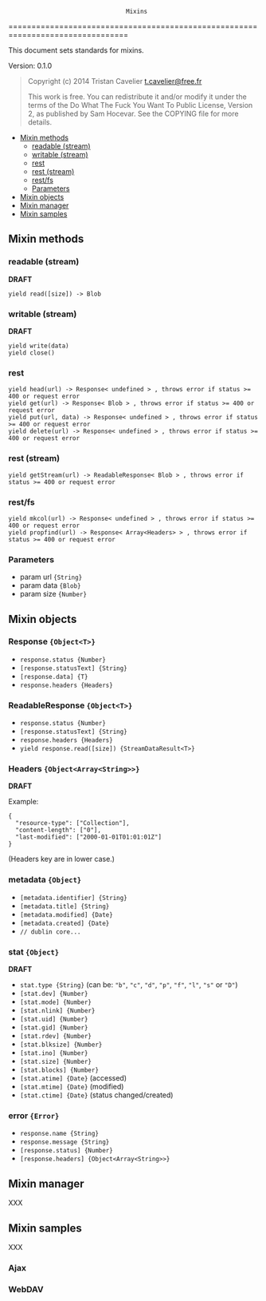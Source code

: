 
                                     Mixins
================================================================================

This document sets standards for mixins.

Version: 0.1.0

> Copyright (c) 2014 Tristan Cavelier <t.cavelier@free.fr>
>
> This work is free. You can redistribute it and/or modify it under the
> terms of the Do What The Fuck You Want To Public License, Version 2,
> as published by Sam Hocevar. See the COPYING file for more details.

- [Mixin methods](#mixin-methods)
    - [readable (stream)](#readable-stream)
    - [writable (stream)](#writable-stream)
    - [rest](#rest)
    - [rest (stream)](#rest-stream)
    - [rest/fs](#restfs)
    - [Parameters](#parameters)
- [Mixin objects](#mixin-objects)
- [Mixin manager](#mixin-manager)
- [Mixin samples](#mixin-samples)


Mixin methods
-------------

### readable (stream)

**DRAFT**

    yield read([size]) -> Blob

### writable (stream)

**DRAFT**

    yield write(data)
    yield close()

### rest

    yield head(url) -> Response< undefined > , throws error if status >= 400 or request error
    yield get(url) -> Response< Blob > , throws error if status >= 400 or request error
    yield put(url, data) -> Response< undefined > , throws error if status >= 400 or request error
    yield delete(url) -> Response< undefined > , throws error if status >= 400 or request error

### rest (stream)

    yield getStream(url) -> ReadableResponse< Blob > , throws error if status >= 400 or request error

### rest/fs

    yield mkcol(url) -> Response< undefined > , throws error if status >= 400 or request error
    yield propfind(url) -> Response< Array<Headers> > , throws error if status >= 400 or request error

### Parameters

- param url `{String}`
- param data `{Blob}`
- param size `{Number}`


Mixin objects
-------------

### Response `{Object<T>}`

- `response.status {Number}`
- `[response.statusText] {String}`
- `[response.data] {T}`
- `response.headers {Headers}`

### ReadableResponse `{Object<T>}`

- `response.status {Number}`
- `[response.statusText] {String}`
- `response.headers {Headers}`
- `yield response.read([size]) {StreamDataResult<T>}`

### Headers `{Object<Array<String>>}`

**DRAFT**

Example:

    {
      "resource-type": ["Collection"],
      "content-length": ["0"],
      "last-modified": ["2000-01-01T01:01:01Z"]
    }

(Headers key are in lower case.)

### metadata `{Object}`

- `[metadata.identifier] {String}`
- `[metadata.title] {String}`
- `[metadata.modified] {Date}`
- `[metadata.created] {Date}`
- `// dublin core...`

### stat `{Object}`

**DRAFT**

- `stat.type {String}` (can be: `"b"`, `"c"`, `"d"`, `"p"`, `"f"`, `"l"`, `"s"` or `"D"`)
- `[stat.dev] {Number}`
- `[stat.mode] {Number}`
- `[stat.nlink] {Number}`
- `[stat.uid] {Number}`
- `[stat.gid] {Number}`
- `[stat.rdev] {Number}`
- `[stat.blksize] {Number}`
- `[stat.ino] {Number}`
- `[stat.size] {Number}`
- `[stat.blocks] {Number}`
- `[stat.atime] {Date}` (accessed)
- `[stat.mtime] {Date}` (modified)
- `[stat.ctime] {Date}` (status changed/created)

### error `{Error}`

- `response.name {String}`
- `response.message {String}`
- `[response.status] {Number}`
- `[response.headers] {Object<Array<String>>}`

Mixin manager
-------------

XXX

Mixin samples
-------------

XXX

### Ajax

### WebDAV
